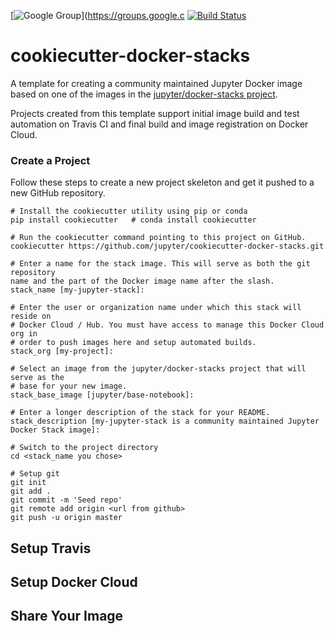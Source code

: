 [![Google Group](https://img.shields.io/badge/-Google%20Group-lightgrey.svg)](https://groups.google.c
[![Build Status](https://travis-ci.org/jupyter/cookiecutter-docker-stacks.svg?branch=master)](https://travis-ci.org/jupyter/cookiecutter-docker-stacks)

# cookiecutter-docker-stacks

A template for creating a community maintained Jupyter Docker image based on
one of the images in the [jupyter/docker-stacks project](https://github.com/jupyter/docker-stacks).

Projects created from this template support initial image build and test
automation on Travis CI and final build and image registration on Docker Cloud.

### Create a Project

Follow these steps to create a new project skeleton and get it pushed
to a new GitHub repository.

```
# Install the cookiecutter utility using pip or conda
pip install cookiecutter   # conda install cookiecutter

# Run the cookiecutter command pointing to this project on GitHub.
cookiecutter https://github.com/jupyter/cookiecutter-docker-stacks.git

# Enter a name for the stack image. This will serve as both the git repository
name and the part of the Docker image name after the slash.
stack_name [my-jupyter-stack]:

# Enter the user or organization name under which this stack will reside on
# Docker Cloud / Hub. You must have access to manage this Docker Cloud org in
# order to push images here and setup automated builds.
stack_org [my-project]:

# Select an image from the jupyter/docker-stacks project that will serve as the
# base for your new image.
stack_base_image [jupyter/base-notebook]:

# Enter a longer description of the stack for your README.
stack_description [my-jupyter-stack is a community maintained Jupyter Docker Stack image]:

# Switch to the project directory
cd <stack_name you chose>

# Setup git
git init
git add .
git commit -m 'Seed repo'
git remote add origin <url from github>
git push -u origin master
```

## Setup Travis

## Setup Docker Cloud

## Share Your Image